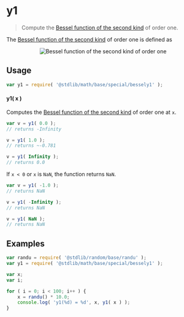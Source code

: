 <!--

@license Apache-2.0

Copyright (c) 2018 The Stdlib Authors.

Licensed under the Apache License, Version 2.0 (the "License");
you may not use this file except in compliance with the License.
You may obtain a copy of the License at

   http://www.apache.org/licenses/LICENSE-2.0

Unless required by applicable law or agreed to in writing, software
distributed under the License is distributed on an "AS IS" BASIS,
WITHOUT WARRANTIES OR CONDITIONS OF ANY KIND, either express or implied.
See the License for the specific language governing permissions and
limitations under the License.

-->

# y1

> Compute the [Bessel function of the second kind][bessel-second-kind] of order one.

<section class="intro">

The [Bessel function of the second kind][bessel-second-kind] of order one is defined as

<!-- <equation class="equation" label="eq:bessel_second_kind_order_one" align="center" raw="Y_1(x) = \frac{1}{\pi} \int_0^\pi \sin(x \sin\theta - \theta) \, d\theta -\frac{1}{\pi} \int_0^\infty  \left[ e^t - e^{-t} \right]  e^{-x \sinh t} \, dt" alt="Bessel function of the second kind of order one"> -->

<div class="equation" align="center" data-raw-text="Y_1(x) = \frac{1}{\pi} \int_0^\pi \sin(x \sin\theta - \theta) \, d\theta -\frac{1}{\pi} \int_0^\infty  \left[ e^t - e^{-t} \right]  e^{-x \sinh t} \, dt" data-equation="eq:bessel_second_kind_order_one">
    <img src="https://cdn.rawgit.com/stdlib-js/stdlib/7e0a95722efd9c771b129597380c63dc6715508b/lib/node_modules/@stdlib/math/base/special/bessely1/docs/img/equation_bessel_second_kind_order_one.svg" alt="Bessel function of the second kind of order one">
    <br>
</div>

<!-- </equation> -->

</section>

<!-- ./intro -->

<section class="usage">

## Usage

```javascript
var y1 = require( '@stdlib/math/base/special/bessely1' );
```

#### y1( x )

Computes the [Bessel function of the second kind][bessel-second-kind] of order one at `x`.

```javascript
var v = y1( 0.0 );
// returns -Infinity

v = y1( 1.0 );
// returns ~-0.781

v = y1( Infinity );
// returns 0.0
```

If `x < 0` or `x` is `NaN`, the function returns `NaN`.

```javascript
var v = y1( -1.0 );
// returns NaN

v = y1( -Infinity );
// returns NaN

v = y1( NaN );
// returns NaN

```

</section>

<!-- /.usage -->

<section class="examples">

## Examples

<!-- eslint no-undef: "error" -->

```javascript
var randu = require( '@stdlib/random/base/randu' );
var y1 = require( '@stdlib/math/base/special/bessely1' );

var x;
var i;

for ( i = 0; i < 100; i++ ) {
    x = randu() * 10.0;
    console.log( 'y1(%d) = %d', x, y1( x ) );
}
```

</section>

<!-- /.examples -->

<section class="links">

[bessel-second-kind]: https://en.wikipedia.org/wiki/Bessel_function#Bessel_functions_of_the_second_kind:_Y.CE.B1

</section>

<!-- /.links -->
